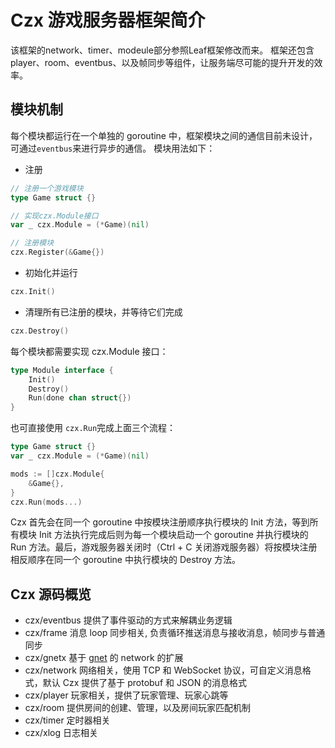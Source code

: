 Czx 游戏服务器框架简介
==================

该框架的network、timer、modeule部分参照Leaf框架修改而来。
框架还包含player、room、eventbus、以及帧同步等组件，让服务端尽可能的提升开发的效率。

模块机制
---------------
每个模块都运行在一个单独的 goroutine 中，框架模块之间的通信目前未设计，可通过`eventbus`来进行异步的通信。
模块用法如下：
- 注册
```go
// 注册一个游戏模块
type Game struct {}

// 实现czx.Module接口
var _ czx.Module = (*Game)(nil)

// 注册模块
czx.Register(&Game{})
```

- 初始化并运行
```go
czx.Init()
```

- 清理所有已注册的模块，并等待它们完成
```go
czx.Destroy()
```

每个模块都需要实现 czx.Module 接口：
```go
type Module interface {
	Init()
	Destroy()
	Run(done chan struct{})
}
```

也可直接使用 `czx.Run`完成上面三个流程：
```go
type Game struct {}
var _ czx.Module = (*Game)(nil)

mods := []czx.Module{
    &Game{},
}
czx.Run(mods...)
```

Czx 首先会在同一个 goroutine 中按模块注册顺序执行模块的 Init 方法，等到所有模块 Init 方法执行完成后则为每一个模块启动一个 goroutine 并执行模块的 Run 方法。最后，游戏服务器关闭时（Ctrl + C 关闭游戏服务器）将按模块注册相反顺序在同一个 goroutine 中执行模块的 Destroy 方法。

Czx 源码概览
---------------
- czx/eventbus 提供了事件驱动的方式来解耦业务逻辑
- czx/frame 消息 loop 同步相关, 负责循环推送消息与接收消息，帧同步与普通同步
- czx/gnetx 基于 [gnet](https://github.com/panjf2000/gnet) 的 network 的扩展
- czx/network 网络相关，使用 TCP 和 WebSocket 协议，可自定义消息格式，默认 Czx 提供了基于 protobuf 和 JSON 的消息格式
- czx/player 玩家相关，提供了玩家管理、玩家心跳等
- czx/room 提供房间的创建、管理，以及房间玩家匹配机制
- czx/timer 定时器相关
- czx/xlog 日志相关
